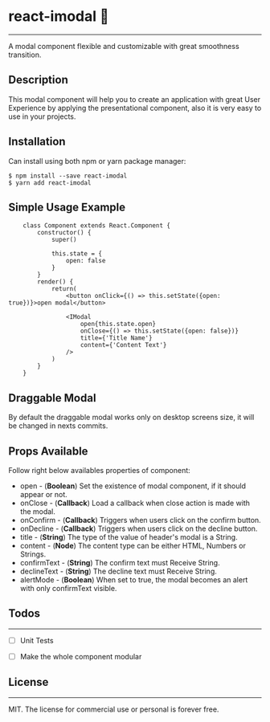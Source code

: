 # react-imodal 💬
---
A modal component flexible and customizable with great smoothness transition.

## Description
This modal component will help you to create an application with great User Experience by applying the presentational component, also it is very easy to use in your projects.

## Installation

Can install using both npm or yarn package manager:
```CLI
$ npm install --save react-imodal
$ yarn add react-imodal
```

## Simple Usage Example
```JS
    class Component extends React.Component {
        constructor() {
            super()
            
            this.state = {
                open: false
            }
        }
        render() {
            return(
                <button onClick={() => this.setState({open: true})}>open modal</button>
                
                <IModal
                    open{this.state.open}
                    onClose={() => this.setState({open: false})}
                    title={'Title Name'}
                    content={'Content Text'}
                />
            )
        }
    }
```
## Draggable Modal
By default the draggable modal works only on desktop screens size, it will be changed in nexts commits.


## Props Available
Follow right below availables properties of component: 
- open - (**Boolean**) Set the existence of modal component, if it should appear or not.
- onClose - (**Callback**) Load a callback when close action is made with the modal.
- onConfirm - (**Callback**) Triggers when users click on the confirm button.
- onDecline - (**Callback**) Triggers when users click on the decline button.
- title - (**String**) The type of the value of header's modal is a String.
- content - (**Node**) The content type can be either HTML, Numbers or Strings.
- confirmText - (**String**) The confirm text must Receive String.
- declineText - (**String**) The decline text must Receive String.
- alertMode - (**Boolean**) When set to true, the modal becomes an alert with only confirmText visible.

## Todos
---
- [ ] Unit Tests
- [ ] Make the whole component modular


## License
---
MIT. The license for commercial use or personal is forever free.